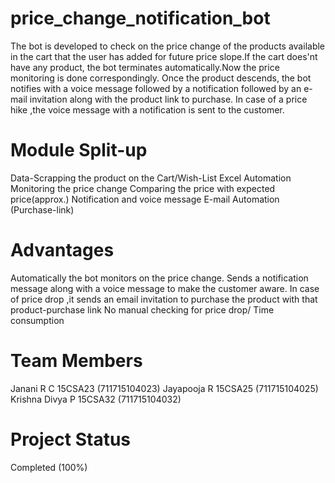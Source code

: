 # price_change_notification_bot
The bot is developed to check on the price change of the products available in the cart that the user has added for future price slope.If the cart does'nt have any product, the bot terminates automatically.Now the price monitoring is done correspondingly. Once the product descends, the bot notifies with a voice message followed by a notification followed by an e-mail invitation along with the product link to purchase. In case of a price hike ,the voice message with a notification is sent to the customer.


# Module Split-up
Data-Scrapping the product on the Cart/Wish-List
Excel Automation
Monitoring the price change
Comparing the price with expected price(approx.)
Notification and voice message
E-mail Automation (Purchase-link)


# Advantages
Automatically the bot monitors on the price change. Sends a notification message along with a voice message to make the customer aware. In case of price drop ,it sends an email invitation to purchase the product with that product-purchase link No manual checking for price drop/ Time consumption


# Team Members
Janani R C 15CSA23 (711715104023)
Jayapooja R 15CSA25 (711715104025)
Krishna Divya P 15CSA32 (711715104032)


# Project Status
Completed (100%)
